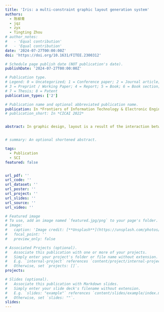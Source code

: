 ```yaml
---
title: 'Iris: a multi-constraint graphic layout generation system'
authors:
  - 陈柳青
  - jqz
  - zyx
  - Tingting Zhou
# author_notes:
#   - 'Equal contribution'
#   - 'Equal contribution'
date: '2024-07-27T00:00:00Z'
doi: 'https://doi.org/10.1631/FITEE.2300312'

# Schedule page publish date (NOT publication's date).
publishDate: '2024-07-27T00:00:00Z'

# Publication type.
# Legend: 0 = Uncategorized; 1 = Conference paper; 2 = Journal article;
# 3 = Preprint / Working Paper; 4 = Report; 5 = Book; 6 = Book section;
# 7 = Thesis; 8 = Patent
publication_types: ['2']

# Publication name and optional abbreviated publication name.
publication: In *Frontiers of Information Technology & Electronic Engineering*
# publication_short: In *CICAI 2022*


abstract: In graphic design, layout is a result of the interaction between the design elements in the foreground and background images. However, prevalent research focuses on enhancing the quality of layout generation algorithms, overlooking the interaction and controllability that are essential for designers when applying these methods in real-world situations. This paper proposes a user-centered layout design system, Iris, which provides designers with an interactive environment to expedite the workflow, and this environment encompasses the features of user-constraint specification, layout generation, custom editing, and final rendering. To satisfy the multiple constraints specified by designers, we introduce a novel generation model, multi-constraint LayoutVQ-VAE, for advancing layout generation under intra- and inter-domain constraints. Qualitative and quantitative experiments on our proposed model indicate that it outperforms or is comparable to prevalent state-of-the-art models in multiple aspects. User studies on Iris further demonstrate that the system significantly enhances design efficiency while achieving human-like layout designs.


# summary: An optional shortened abstract.

tags:
  - Publication
  - SCI
featured: false


url_pdf: ''
url_code: ''
url_dataset: ''
url_poster: ''
url_project: ''
url_slides: ''
url_source: ''
url_video: ''

# Featured image
# To use, add an image named `featured.jpg/png` to your page's folder.
# image:
#   caption: 'Image credit: [**Unsplash**](https://unsplash.com/photos/jdD8gXaTZsc)'
#   focal_point: ''
#   preview_only: false

# Associated Projects (optional).
#   Associate this publication with one or more of your projects.
#   Simply enter your project's folder or file name without extension.
#   E.g. `internal-project` references `content/project/internal-project/index.md`.
#   Otherwise, set `projects: []`.
projects: 

# Slides (optional).
#   Associate this publication with Markdown slides.
#   Simply enter your slide deck's filename without extension.
#   E.g. `slides: "example"` references `content/slides/example/index.md`.
#   Otherwise, set `slides: ""`.
slides:
---
```

<!-- 
{{% callout note %}}
Click the _Cite_ button above to demo the feature to enable visitors to import publication metadata into their reference management software.
{{% /callout %}}

Supplementary notes can be added here, including [code and math](https://wowchemy.com/docs/content/writing-markdown-latex/). -->